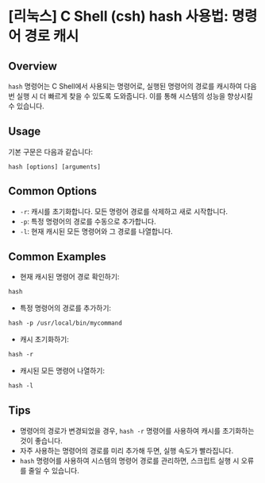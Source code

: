 # [리눅스] C Shell (csh) hash 사용법: 명령어 경로 캐시

## Overview
`hash` 명령어는 C Shell에서 사용되는 명령어로, 실행된 명령어의 경로를 캐시하여 다음 번 실행 시 더 빠르게 찾을 수 있도록 도와줍니다. 이를 통해 시스템의 성능을 향상시킬 수 있습니다.

## Usage
기본 구문은 다음과 같습니다:
```
hash [options] [arguments]
```

## Common Options
- `-r`: 캐시를 초기화합니다. 모든 명령어 경로를 삭제하고 새로 시작합니다.
- `-p`: 특정 명령어의 경로를 수동으로 추가합니다.
- `-l`: 현재 캐시된 모든 명령어와 그 경로를 나열합니다.

## Common Examples
- 현재 캐시된 명령어 경로 확인하기:
```csh
hash
```

- 특정 명령어의 경로를 추가하기:
```csh
hash -p /usr/local/bin/mycommand
```

- 캐시 초기화하기:
```csh
hash -r
```

- 캐시된 모든 명령어 나열하기:
```csh
hash -l
```

## Tips
- 명령어의 경로가 변경되었을 경우, `hash -r` 명령어를 사용하여 캐시를 초기화하는 것이 좋습니다.
- 자주 사용하는 명령어의 경로를 미리 추가해 두면, 실행 속도가 빨라집니다.
- `hash` 명령어를 사용하여 시스템의 명령어 경로를 관리하면, 스크립트 실행 시 오류를 줄일 수 있습니다.